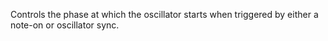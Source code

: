 Controls the phase at which the oscillator starts when triggered by either a note-on or oscillator sync.
